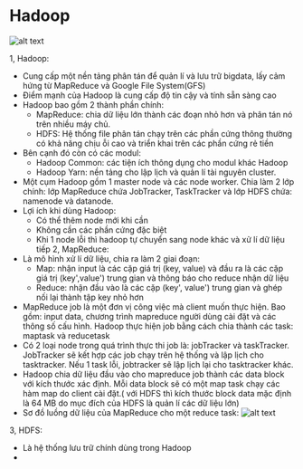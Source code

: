 # Hadoop
![alt text](https://dinhnguyenngoc.files.wordpress.com/2014/07/what_is_hadoop.png?w=587&h=139)


1, Hadoop:
 - Cung cấp một nền tảng phân tán để quản lí và lưu trữ bigdata, lấy cảm hứng từ MapReduce và Google File System(GFS)
 - Điểm mạnh của Hadoop là cung cấp độ tin cậy và tính sẵn sàng cao
 - Hadoop bao gồm 2 thành phần chính:
     + MapReduce: chia dữ liệu lớn thành các đoạn nhỏ hơn và phân tán nó trên nhiều máy chủ.
     + HDFS: Hệ thống file phân tán chạy trên các phần cứng thông thường có khả năng chịu ỗi cao và triển khai trên các phần cứng rẻ tiền
 - Bên cạnh đó còn có các modul:
      + Hadoop Common: các tiện ích thông dụng cho modul khác Hadoop
      + Hadoop Yarn: nền tảng cho lập lịch và quản lí tài nguyên cluster.
 - Một cụm Hadoop gồm 1 master node và các node worker. Chia làm 2 lớp chính: lớp MapReduce chứa JobTracker, TaskTracker và lớp HDFS chứa: namenode và datanode.
 - Lợi ích khi dùng Hadoop:
   + Có thể thêm node mới khi cần
   + Không cần các phần cứng đặc biệt
   + Khi 1 node lỗi thì hadoop tự chuyển sang node khác và xử lí dữ liệu tiếp
2, MapReduce:
 - Là mô hình xử lí dữ liệu, chia ra làm 2 giai đoạn:
    + Map: nhận input là các cặp giá trị (key, value) và đầu ra là các cặp giá trị (key',value') trung gian và thông báo cho reduce nhận dữ liệu
    + Reduce: nhận đầu vào là các cặp (key', value') trung gian và ghép nối lại thành tập key nhỏ hơn
 - MapReduce job là một đơn vị công việc mà client muốn thực hiện. Bao gồm: input data, chương trình mapreduce người dùng cài đặt và các thông số cấu hình. Hadoop thực hiện job bằng cách chia thành các task: maptask và reducetask
 - Có 2 loại node trong quá trình thực thi job là: jobTracker và taskTracker. JobTracker sẽ kết hợp các job chạy trên hệ thống và lập lịch cho tasktracker. Nếu 1 task lỗi, jobtracker sẽ lập lịch lại cho tasktracker khác.
 - Hadoop chia dữ liệu đầu vào cho mapreduce job thành các data block với kích thước xác định. Mỗi data block sẽ có một map task chạy các hàm map do client cài đặt.( với HDFS thì kích thước block data mặc định là 64 MB do mục đích của HDFS là quản lí các dữ liệu lớn)
 - Sơ đồ luồng dữ liệu của MapReduce cho một reduce task:
![alt text](https://bienuit.files.wordpress.com/2014/07/selection_003.png)


3, HDFS:
 - Là hệ thống lưu trữ chính dùng trong Hadoop
 - 

